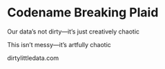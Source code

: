 # Codename Breaking Plaid

Our data’s not dirty—it’s just creatively chaotic

This isn’t messy—it’s artfully chaotic

dirtylittledata.com
